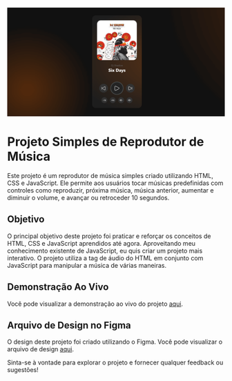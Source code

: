 ![Banner](./assets/img/banner.png)

# Projeto Simples de Reprodutor de Música

Este projeto é um reprodutor de música simples criado utilizando HTML, CSS e JavaScript. Ele permite aos usuários tocar músicas predefinidas com controles como reproduzir, próxima música, música anterior, aumentar e diminuir o volume, e avançar ou retroceder 10 segundos.

## Objetivo

O principal objetivo deste projeto foi praticar e reforçar os conceitos de HTML, CSS e JavaScript aprendidos até agora. Aproveitando meu conhecimento existente de JavaScript, eu quis criar um projeto mais interativo. O projeto utiliza a tag de áudio do HTML em conjunto com JavaScript para manipular a música de várias maneiras.

## Demonstração Ao Vivo

Você pode visualizar a demonstração ao vivo do projeto [aqui](https://lugom.io/projects/simple-music-player/index.html).

## Arquivo de Design no Figma

O design deste projeto foi criado utilizando o Figma. Você pode visualizar o arquivo de design [aqui](https://www.figma.com/file/jJGq8lPlujRnRv1jt73x7Z/simple-music-player?type=design&mode=design&t=0z5yPO0VBXWWJ86f-1).

Sinta-se à vontade para explorar o projeto e fornecer qualquer feedback ou sugestões!